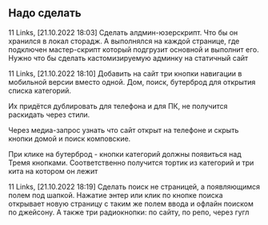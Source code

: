 ## Надо сделать

11 Links, [21.10.2022 18:03]
Сделать алдмин-юзерскрипт. Что бы он хранился в локал сторадж. А выполнялся на каждой странице, где подключен мастер-скрипт который подгрузит основной и выполнит его. Нужно что бы сделать кастомизируемую админку на статичный сайт

11 Links, [21.10.2022 18:10]
Добавить на сайт три кнопки навигации в мобильной версии вместо одной. Дом, поиск, бутерброд для открытия списка категорий.

Их придётся дублировать для телефона и для ПК, не получится раскидать через стили. 

Через медиа-запрос узнать что сайт открыт на телефоне и скрыть кнопки домой и поиск комповские. 

При клике на бутерброд - кнопки категорий должны появиться над Тремя кнопками. Соответственно получится тортик из категорий и три кита на котором он лежит

11 Links, [21.10.2022 18:19]
Сделать поиск не страницей, а появляющимся полем под шапкой. Нажатие энтер или клик по кнопке поиска открывает новую страницу с таким же полем ввода и офлайн поиском по джейсону. А также три радиокнопки: по сайту, по репо, через гугл
